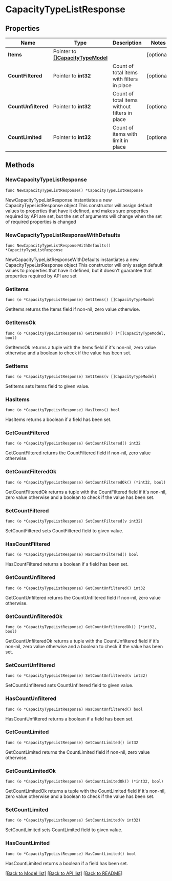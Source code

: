 # CapacityTypeListResponse

## Properties

Name | Type | Description | Notes
------------ | ------------- | ------------- | -------------
**Items** | Pointer to [**[]CapacityTypeModel**](CapacityTypeModel.md) |  | [optional] 
**CountFiltered** | Pointer to **int32** | Count of total items with filters in place | [optional] 
**CountUnfiltered** | Pointer to **int32** | Count of total items without filters in place | [optional] 
**CountLimited** | Pointer to **int32** | Count of items with limit in place | [optional] 

## Methods

### NewCapacityTypeListResponse

`func NewCapacityTypeListResponse() *CapacityTypeListResponse`

NewCapacityTypeListResponse instantiates a new CapacityTypeListResponse object
This constructor will assign default values to properties that have it defined,
and makes sure properties required by API are set, but the set of arguments
will change when the set of required properties is changed

### NewCapacityTypeListResponseWithDefaults

`func NewCapacityTypeListResponseWithDefaults() *CapacityTypeListResponse`

NewCapacityTypeListResponseWithDefaults instantiates a new CapacityTypeListResponse object
This constructor will only assign default values to properties that have it defined,
but it doesn't guarantee that properties required by API are set

### GetItems

`func (o *CapacityTypeListResponse) GetItems() []CapacityTypeModel`

GetItems returns the Items field if non-nil, zero value otherwise.

### GetItemsOk

`func (o *CapacityTypeListResponse) GetItemsOk() (*[]CapacityTypeModel, bool)`

GetItemsOk returns a tuple with the Items field if it's non-nil, zero value otherwise
and a boolean to check if the value has been set.

### SetItems

`func (o *CapacityTypeListResponse) SetItems(v []CapacityTypeModel)`

SetItems sets Items field to given value.

### HasItems

`func (o *CapacityTypeListResponse) HasItems() bool`

HasItems returns a boolean if a field has been set.

### GetCountFiltered

`func (o *CapacityTypeListResponse) GetCountFiltered() int32`

GetCountFiltered returns the CountFiltered field if non-nil, zero value otherwise.

### GetCountFilteredOk

`func (o *CapacityTypeListResponse) GetCountFilteredOk() (*int32, bool)`

GetCountFilteredOk returns a tuple with the CountFiltered field if it's non-nil, zero value otherwise
and a boolean to check if the value has been set.

### SetCountFiltered

`func (o *CapacityTypeListResponse) SetCountFiltered(v int32)`

SetCountFiltered sets CountFiltered field to given value.

### HasCountFiltered

`func (o *CapacityTypeListResponse) HasCountFiltered() bool`

HasCountFiltered returns a boolean if a field has been set.

### GetCountUnfiltered

`func (o *CapacityTypeListResponse) GetCountUnfiltered() int32`

GetCountUnfiltered returns the CountUnfiltered field if non-nil, zero value otherwise.

### GetCountUnfilteredOk

`func (o *CapacityTypeListResponse) GetCountUnfilteredOk() (*int32, bool)`

GetCountUnfilteredOk returns a tuple with the CountUnfiltered field if it's non-nil, zero value otherwise
and a boolean to check if the value has been set.

### SetCountUnfiltered

`func (o *CapacityTypeListResponse) SetCountUnfiltered(v int32)`

SetCountUnfiltered sets CountUnfiltered field to given value.

### HasCountUnfiltered

`func (o *CapacityTypeListResponse) HasCountUnfiltered() bool`

HasCountUnfiltered returns a boolean if a field has been set.

### GetCountLimited

`func (o *CapacityTypeListResponse) GetCountLimited() int32`

GetCountLimited returns the CountLimited field if non-nil, zero value otherwise.

### GetCountLimitedOk

`func (o *CapacityTypeListResponse) GetCountLimitedOk() (*int32, bool)`

GetCountLimitedOk returns a tuple with the CountLimited field if it's non-nil, zero value otherwise
and a boolean to check if the value has been set.

### SetCountLimited

`func (o *CapacityTypeListResponse) SetCountLimited(v int32)`

SetCountLimited sets CountLimited field to given value.

### HasCountLimited

`func (o *CapacityTypeListResponse) HasCountLimited() bool`

HasCountLimited returns a boolean if a field has been set.


[[Back to Model list]](../README.md#documentation-for-models) [[Back to API list]](../README.md#documentation-for-api-endpoints) [[Back to README]](../README.md)


